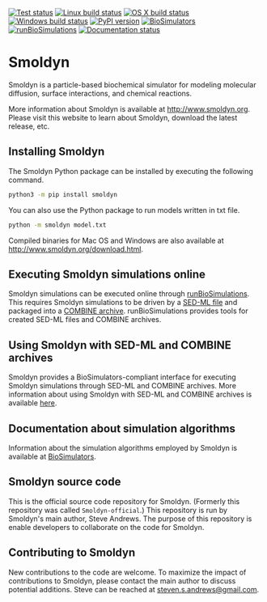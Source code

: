 [![Test status](https://github.com/ssandrews/Smoldyn/actions/workflows/linux.yml/badge.svg)](https://github.com/ssandrews/Smoldyn/actions/workflows/linux.yml)
[![Linux build status](https://github.com/ssandrews/Smoldyn/actions/workflows/wheels_linux.yml/badge.svg)](https://github.com/ssandrews/Smoldyn/actions/workflows/wheels_linux.yml)
[![OS X build status](https://github.com/ssandrews/Smoldyn/actions/workflows/osx.yml/badge.svg)](https://github.com/ssandrews/Smoldyn/actions/workflows/osx.yml)
[![Windows build status](https://github.com/ssandrews/Smoldyn/actions/workflows/windows.yml/badge.svg)](https://github.com/ssandrews/Smoldyn/actions/workflows/windows.yml)
[![PyPI version](https://badge.fury.io/py/smoldyn.svg)](https://badge.fury.io/py/smoldyn)
[![BioSimulators](https://img.shields.io/badge/BioSimulators-registered-brightgreen)](https://biosimulators.org/simulators/smoldyn)
[![runBioSimulations](https://img.shields.io/badge/runBioSimulations-simulate-brightgreen)](https://run.biosimulations.org/run)
[![Documentation status](https://readthedocs.org/projects/smoldyn/badge/?version=latest)](https://smoldyn.readthedocs.io/en/latest/?badge=latest)

# Smoldyn

Smoldyn is a particle-based biochemical simulator for modeling molecular
diffusion, surface interactions, and chemical reactions.

More information about Smoldyn is available at http://www.smoldyn.org. 
Please visit this website to learn about Smoldyn, download the latest
release, etc.

## Installing Smoldyn
The Smoldyn Python package can be installed by executing the following command.
```sh
python3 -m pip install smoldyn
```

You can also use the Python package to run models written in txt file.

```sh
python -m smoldyn model.txt
```

Compiled binaries for Mac OS and Windows are also available at
http://www.smoldyn.org/download.html.

## Executing Smoldyn simulations online
Smoldyn simulations can be executed online through
[runBioSimulations](https://run.biosimulations.org/run). This requires
Smoldyn simulations to be driven by a [SED-ML file](https://sed-ml.org) 
and packaged into a [COMBINE archive](http://combinearchive.org/).
runBioSimulations provides tools for created SED-ML files and COMBINE
archives.

## Using Smoldyn with SED-ML and COMBINE archives
Smoldyn provides a BioSimulators-compliant interface for executing Smoldyn
simulations through SED-ML and COMBINE archives. More information about
using Smoldyn with SED-ML and COMBINE archives is available
[here](docs/user/Using-Smoldyn-with-SED-ML-COMBINE-BioSimulators.md).

## Documentation about simulation algorithms
Information about the simulation algorithms employed by Smoldyn
is available at [BioSimulators](https://biosimulators.org/simulators/smoldyn).

## Smoldyn source code
This is the official source code repository for Smoldyn. (Formerly this
repository was called `Smoldyn-official`.) This repository is run by 
Smoldyn's main author, Steve Andrews. The purpose of this repository is
enable developers to collaborate on the code for Smoldyn.

## Contributing to Smoldyn
New contributions to the code are welcome. To maximize the impact of
contributions to Smoldyn, please contact the main author to discuss
potential additions. Steve can be reached at steven.s.andrews@gmail.com.
